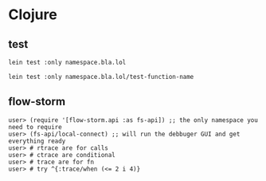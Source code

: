 # Clojure

## test

```bash
lein test :only namespace.bla.lol
```

```bash
lein test :only namespace.bla.lol/test-function-name
```

## flow-storm

```
user> (require '[flow-storm.api :as fs-api]) ;; the only namespace you need to require
user> (fs-api/local-connect) ;; will run the debbuger GUI and get everything ready
user> # rtrace are for calls
user> # ctrace are conditional
user> # trace are for fn
user> # try ^{:trace/when (<= 2 i 4)}
```

